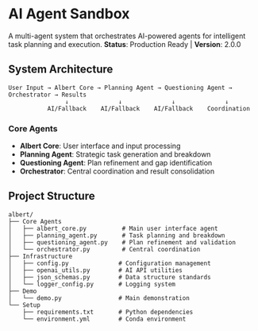 # AI Agent Sandbox

A multi-agent system that orchestrates AI-powered agents for intelligent task planning and execution. 
**Status**: Production Ready | **Version**: 2.0.0


## System Architecture

```
User Input → Albert Core → Planning Agent → Questioning Agent → Orchestrator → Results
                ↓              ↓              ↓              ↓
           AI/Fallback    AI/Fallback    AI/Fallback    Coordination
```

### Core Agents
- **Albert Core**: User interface and input processing
- **Planning Agent**: Strategic task generation and breakdown  
- **Questioning Agent**: Plan refinement and gap identification
- **Orchestrator**: Central coordination and result consolidation


## Project Structure

```
albert/
├── Core Agents
│   ├── albert_core.py          # Main user interface agent
│   ├── planning_agent.py       # Task planning and breakdown
│   ├── questioning_agent.py    # Plan refinement and validation
│   └── orchestrator.py         # Central coordination
├── Infrastructure  
│   ├── config.py              # Configuration management
│   ├── openai_utils.py        # AI API utilities
│   ├── json_schemas.py        # Data structure standards
│   └── logger_config.py       # Logging system
├── Demo
│   └── demo.py                # Main demonstration
└── Setup
    ├── requirements.txt       # Python dependencies
    └── environment.yml        # Conda environment
```
